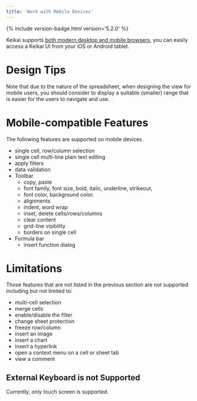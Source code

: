 ```yaml
---
title: 'Work with Mobile Devices'
---
```


{% include version-badge.html version='5.2.0' %}

Keikai supports [both modern desktop and mobile browsers]({{site.devref}}/Introduction#supported-browsers), you can easily access a Keikai UI from your iOS or Android tablet. 


# Design Tips
Note that due to the nature of the spreadsheet, when designing the view for mobile users, you should consider to display a suitable (smaller) range that is easier for the users to navigate and use.

# Mobile-compatible Features
The following features are supported on mobile devices.

- single cell, row/column selection
- single cell multi-line plain text editing
- apply filters
- data validation
- Toolbar
    - copy, paste
    - font family, font size, bold, italic, underline, strikeout, 
    - font color, background color.
    - alignments
    - indent, word wrap
    - inset, delete cells/rows/columns
    - clear content
    - grid-line visibility
    - borders on single cell
- Formula bar
    - insert function dialog


# Limitations
Those features that are not listed in the previous section are not supported including but not limited to:

- multi-cell selection
- merge cells
- enable/disable the filter
- change sheet protection
- freeze row/column
- insert an image
- insert a chart
- insert a hyperlink
- open a context menu on a cell or sheet tab
- view a comment

## External Keyboard is not Supported
Currently, only touch screen is supported.